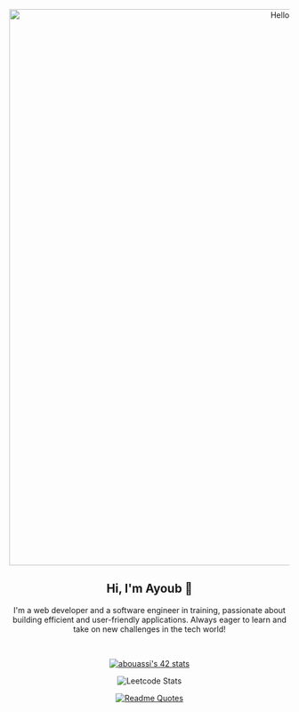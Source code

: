 <div align="center">

  <img width="1000px" alt="Hello World" src="https://github.com/orcaprog/orcaprog/blob/main/hi%20i%E2%80%99m%20ayoub.png">

 

  <h2>Hi, I'm Ayoub 👋</h2>
  <p>
    I'm a web developer and a software engineer in training, passionate about building efficient and user-friendly applications. Always eager to learn and take on new challenges in the tech world!
  </p>

  <br>

  [![abouassi's 42 stats](https://badge.mediaplus.ma/binary/abouassi)](https://github.com/oakoudad/badge42)

  ![Leetcode Stats](https://leetcard.jacoblin.cool/orcacode)

  [![Readme Quotes](https://quotes-github-readme.vercel.app/api?type=horizontal&theme=dark)](https://github.com/piyushsuthar/github-readme-quotes)

</div>

<!--
**orcaprog/orcaprog** is a ✨ _special_ ✨ repository because its `README.md` (this file) appears on your GitHub profile.

Here are some ideas to get you started:

- 🔭 I’m currently working on ...
- 🌱 I’m currently learning ...
- 👯 I’m looking to collaborate on ...
- 🤔 I’m looking for help with ...
- 💬 Ask me about ...
- 📫 How to reach me: ...
- 😄 Pronouns: ...
- ⚡ Fun fact: ...
-->
